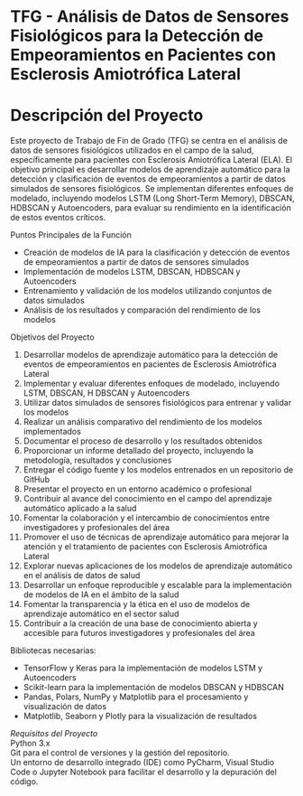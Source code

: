 # TFG - Análisis de Datos de Sensores Fisiológicos para la Detección de Empeoramientos en Pacientes con Esclerosis Amiotrófica Lateral

# Descripción del Proyecto
Este proyecto de Trabajo de Fin de Grado (TFG) se centra en el análisis de datos de sensores fisiológicos utilizados en el campo de la salud, específicamente para pacientes con Esclerosis Amiotrófica Lateral (ELA). El objetivo principal es desarrollar modelos de aprendizaje automático para la detección y clasificación de eventos de empeoramientos a partir de datos simulados de sensores fisiológicos. Se implementan diferentes enfoques de modelado, incluyendo modelos LSTM (Long Short-Term Memory), DBSCAN, HDBSCAN y Autoencoders, para evaluar su rendimiento en la identificación de estos eventos críticos.

Puntos Principales de la Función
- Creación de modelos de IA para la clasificación y detección de eventos de empeoramientos a partir de datos de sensores simulados
- Implementación de modelos LSTM, DBSCAN, HDBSCAN y Autoencoders
- Entrenamiento y validación de los modelos utilizando conjuntos de datos simulados
- Análisis de los resultados y comparación del rendimiento de los modelos

Objetivos del Proyecto
1. Desarrollar modelos de aprendizaje automático para la detección de eventos de empeoramientos en pacientes
de Esclerosis Amiotrófica Lateral
2. Implementar y evaluar diferentes enfoques de modelado, incluyendo LSTM, DBSCAN, H
DBSCAN y Autoencoders
3. Utilizar datos simulados de sensores fisiológicos para entrenar y validar los modelos
4. Realizar un análisis comparativo del rendimiento de los modelos implementados
5. Documentar el proceso de desarrollo y los resultados obtenidos
6. Proporcionar un informe detallado del proyecto, incluyendo la metodología, resultados y conclusiones
7. Entregar el código fuente y los modelos entrenados en un repositorio de GitHub
8. Presentar el proyecto en un entorno académico o profesional
9. Contribuir al avance del conocimiento en el campo del aprendizaje automático aplicado a la salud
10. Fomentar la colaboración y el intercambio de conocimientos entre investigadores y profesionales del área
11. Promover el uso de técnicas de aprendizaje automático para mejorar la atención y el tratamiento de pacientes con Esclerosis Amiotrófica Lateral
12. Explorar nuevas aplicaciones de los modelos de aprendizaje automático en el análisis de datos de salud
13. Desarrollar un enfoque reproducible y escalable para la implementación de modelos de IA en el ámbito de la salud
14. Fomentar la transparencia y la ética en el uso de modelos de aprendizaje automático en el sector salud
15. Contribuir a la creación de una base de conocimiento abierta y accesible para futuros investigadores y profesionales del área


Bibliotecas necesarias:
- TensorFlow y Keras para la implementación de modelos LSTM y Autoencoders
- Scikit-learn para la implementación de modelos DBSCAN y HDBSCAN
- Pandas, Polars, NumPy y Matplotlib para el procesamiento y visualización de datos
- Matplotlib, Seaborn y Plotly para la visualización de resultados

*Requisitos del Proyecto* 
<br> Python 3.x 
<br> Git para el control de versiones y la gestión del repositorio.
<br> Un entorno de desarrollo integrado (IDE) como PyCharm, Visual Studio Code o Jupyter Notebook para facilitar el desarrollo y la depuración del código.
